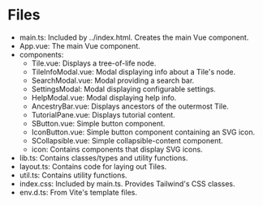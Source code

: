 # Files
-   main.ts: Included by ../index.html. Creates the main Vue component.
-   App.vue: The main Vue component.
-   components:
    -   Tile.vue:          Displays a tree-of-life node.
    -   TileInfoModal.vue: Modal displaying info about a Tile's node.
    -   SearchModal.vue:   Modal providing a search bar.
    -   SettingsModal:     Modal displaying configurable settings.
    -   HelpModal.vue:     Modal displaying help info.
    -   AncestryBar.vue:   Displays ancestors of the outermost Tile.
    -   TutorialPane.vue:  Displays tutorial content.
    -   SButton.vue:       Simple button component.
    -   IconButton.vue:    Simple button component containing an SVG icon.
    -   SCollapsible.vue:  Simple collapsible-content component.
    -   icon:              Contains components that display SVG icons.
-   lib.ts:    Contains classes/types and utility functions.
-   layout.ts: Contains code for laying out Tiles.
-   util.ts:   Contains utility functions.
-   index.css: Included by main.ts. Provides Tailwind's CSS classes.
-   env.d.ts:  From Vite's template files.
